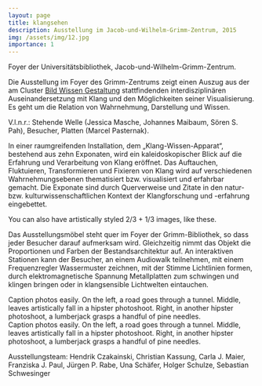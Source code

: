 ```yaml
---
layout: page
title: klangsehen
description: Ausstellung im Jacob-und-Wilhelm-Grimm-Zentrum, 2015
img: /assets/img/12.jpg
importance: 1
---
```


<div class="row">
    <div class="col-sm mt-3 mt-md-0">
        <img class="img-fluid rounded z-depth-1" src="{{ '/assets/img/1.jpg' | relative_url }}" alt="" title="example image"/>
    </div>
</div>

<div class="caption">
    Foyer der Universitätsbibliothek, Jacob-und-Wilhelm-Grimm-Zentrum.
</div>

Die Ausstellung im Foyer des Grimm-Zentrums zeigt einen Auszug aus der am
Cluster <a href="#">Bild Wissen Gestaltung</a> stattfindenden
interdisziplinären Auseinandersetzung mit Klang und den Möglichkeiten seiner
Visualisierung. Es geht um die Relation von Wahrnehmung, Darstellung und
Wissen.

<div class="row">
    <div class="col-sm mt-3 mt-md-0">
        <img class="img-fluid rounded z-depth-1" src="{{ '/assets/img/2.jpg' | relative_url }}" alt="" title="example image"/>
    </div>
    <div class="col-sm mt-3 mt-md-0">
        <img class="img-fluid rounded z-depth-1" src="{{ '/assets/img/3.jpg' | relative_url }}" alt="" title="example image"/>
    </div>
    <div class="col-sm mt-3 mt-md-0">
        <img class="img-fluid rounded z-depth-1" src="{{ '/assets/img/10.jpg' | relative_url }}" alt="" title="example image"/>
    </div>
</div>

<div class="caption">
    V.l.n.r.: Stehende Welle (Jessica Masche, Johannes Maibaum, Sören S. Pah), Besucher, Platten (Marcel Pasternak).
</div>

In einer raumgreifenden Installation, dem „Klang-Wissen-Apparat“, bestehend aus
zehn Exponaten, wird ein kaleidoskopischer Blick auf die Erfahrung und
Verarbeitung von Klang eröffnet. Das Auftauchen, Fluktuieren, Transformieren
und Fixieren von Klang wird auf verschiedenen Wahrnehmungsebenen thematisiert
bzw. visualisiert und erfahrbar gemacht. Die Exponate sind durch Querverweise
und Zitate in den natur- bzw. kulturwissenschaftlichen Kontext der
Klangforschung und -erfahrung eingebettet.

<div class="row justify-content-sm-center">
    <div class="col-sm-6 mt-3 mt-md-0">
        <img class="img-fluid rounded z-depth-1" src="{{ '/assets/img/4.jpg' | relative_url }}" alt="" title="example image"/>
    </div>
    <div class="col-sm-6 mt-3 mt-md-0">
        <img class="img-fluid rounded z-depth-1" src="{{ '/assets/img/5.jpg' | relative_url }}" alt="" title="example image"/>
    </div>
</div>
<div class="caption">
    You can also have artistically styled 2/3 + 1/3 images, like these.
</div>

Das Ausstellungsmöbel steht quer im Foyer der Grimm-Bibliothek, so dass jeder
Besucher darauf aufmerksam wird. Gleichzeitig nimmt das Objekt die Proportionen
und Farben der Bestandsarchitektur auf.  An interaktiven Stationen kann der
Besucher, an einem Audiowalk teilnehmen, mit einem Frequenzregler Wassermuster
zeichnen, mit der Stimme Lichtlinien formen, durch elektromagnetische Spannung
Metallplatten zum schwingen und klingen bringen oder in klangsensible
Lichtwelten eintauchen.

<div class="row">
    <div class="col-sm mt-3 mt-md-0">
        <img class="img-fluid rounded z-depth-1" src="{{ '/assets/img/11.jpg' | relative_url }}" alt="" title="example image"/>
    </div>
    <div class="col-sm mt-3 mt-md-0">
        <img class="img-fluid rounded z-depth-1" src="{{ '/assets/img/12.jpg' | relative_url }}" alt="" title="example image"/>
    </div>
    <div class="col-sm mt-3 mt-md-0">
        <img class="img-fluid rounded z-depth-1" src="{{ '/assets/img/7.jpg' | relative_url }}" alt="" title="example image"/>
    </div>
</div>
<div class="caption">
    Caption photos easily. On the left, a road goes through a tunnel. Middle, leaves artistically fall in a hipster photoshoot. Right, in another hipster photoshoot, a lumberjack grasps a handful of pine needles.
</div>

<div class="row">
    <div class="col-sm mt-3 mt-md-0">
        <img class="img-fluid rounded z-depth-1" src="{{ '/assets/img/9.jpg' | relative_url }}" alt="" title="example image"/>
    </div>
    <div class="row justify-content-sm-center">
        <img class="img-fluid rounded z-depth-1" src="{{ '/assets/img/8.jpg' | relative_url }}" alt="" title="example image"/>
    </div>
</div>
<div class="caption">
    Caption photos easily. On the left, a road goes through a tunnel. Middle, leaves artistically fall in a hipster photoshoot. Right, in another hipster photoshoot, a lumberjack grasps a handful of pine needles.
</div>

Ausstellungsteam: Hendrik Czakainski, Christian Kassung, Carla J. Maier, Franziska J. Paul, Jürgen P. Rabe, Una Schäfer, Holger Schulze, Sebastian Schwesinger

